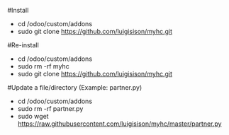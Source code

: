 #Install
* cd /odoo/custom/addons
* sudo git clone https://github.com/luigisison/myhc.git

#Re-install
* cd /odoo/custom/addons
* sudo rm -rf myhc
* sudo git clone https://github.com/luigisison/myhc.git

#Update a file/directory (Example: partner.py)
* cd /odoo/custom/addons
* sudo rm -rf partner.py
* sudo wget https://raw.githubusercontent.com/luigisison/myhc/master/partner.py

